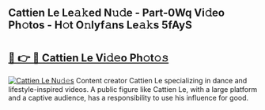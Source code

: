 ## Cattien Le Le𝚊𝚔ed N𝚞𝚍e - Part-0Wq Vi𝚍eo Ph𝚘tos - H𝚘t O𝚗lyf𝚊ns Le𝚊𝚔s 5fAyS

# <h2><a href="http://hf63qy.feru.top/?c=Cattien+Le">🔗 👉 🔴 Cattien Le Vi𝚍𝚎o Ph𝚘t𝚘𝚜</a></h2>

[![Cattien Le Nu𝚍𝚎s](https://i.imgur.com/0TWrTi3.gif)](http://hf63qy.feru.top/?c=Cattien+Le)
Content creator Cattien Le specializing in dance and lifestyle-inspired videos. A public figure like Cattien Le, with a large platform and a captive audience, has a responsibility to use his influence for good. 
